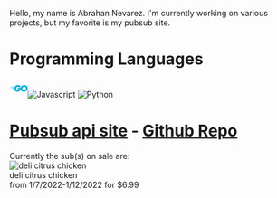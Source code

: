 Hello, my name is Abrahan Nevarez. I'm currently working on various projects, but my favorite is my pubsub site.<br/><h1>Programming Languages</h1> <div styles='display: inline-block'>![Golang](https://github.com/zenith110/zenith110/blob/main/golang_logo_icon_171073.png)![Javascript](https://github.com/zenith110/zenith110/blob/main/javascript-371774.ico) ![Python](https://github.com/zenith110/zenith110/blob/main/python-452091.ico)</div><h1>[Pubsub api site](https://www.pubsub-api.dev/) - [Github Repo](https://github.com/zenith110/pubsub_api)</h1>Currently the sub(s) on sale are: <br/>![deli citrus chicken](https://pubsub-images.s3.us-east-2.amazonaws.com/deli-citrus-chicken.jpg)<br/>deli citrus chicken<br/>from 1/7/2022-1/12/2022 for $6.99<br/>